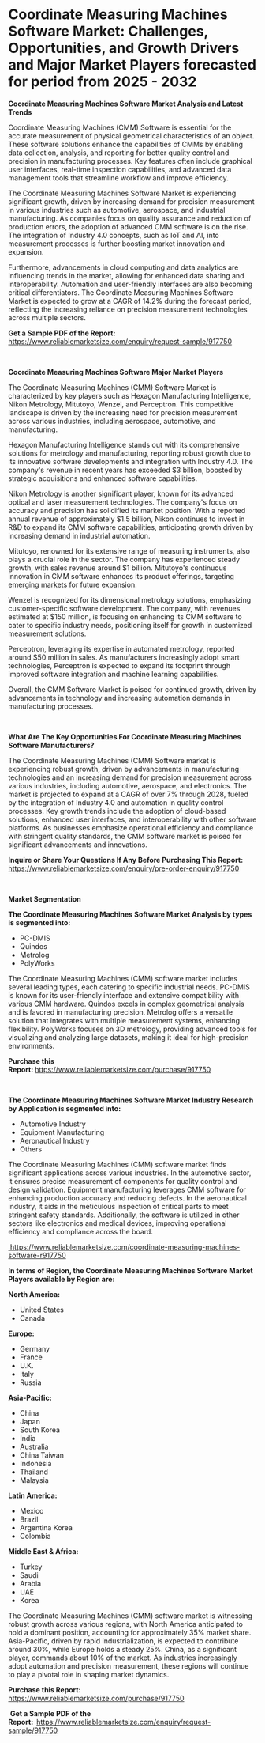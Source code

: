<p><h1>Coordinate Measuring Machines Software Market: Challenges, Opportunities, and Growth Drivers and Major Market Players forecasted for period from 2025 - 2032</h1></p><p><strong>Coordinate Measuring Machines Software Market Analysis and Latest Trends</strong></p>
<p><p>Coordinate Measuring Machines (CMM) Software is essential for the accurate measurement of physical geometrical characteristics of an object. These software solutions enhance the capabilities of CMMs by enabling data collection, analysis, and reporting for better quality control and precision in manufacturing processes. Key features often include graphical user interfaces, real-time inspection capabilities, and advanced data management tools that streamline workflow and improve efficiency.</p><p>The Coordinate Measuring Machines Software Market is experiencing significant growth, driven by increasing demand for precision measurement in various industries such as automotive, aerospace, and industrial manufacturing. As companies focus on quality assurance and reduction of production errors, the adoption of advanced CMM software is on the rise. The integration of Industry 4.0 concepts, such as IoT and AI, into measurement processes is further boosting market innovation and expansion.</p><p>Furthermore, advancements in cloud computing and data analytics are influencing trends in the market, allowing for enhanced data sharing and interoperability. Automation and user-friendly interfaces are also becoming critical differentiators. The Coordinate Measuring Machines Software Market is expected to grow at a CAGR of 14.2% during the forecast period, reflecting the increasing reliance on precision measurement technologies across multiple sectors.</p></p>
<p><strong>Get a Sample PDF of the Report:&nbsp;</strong> <a href="https://www.reliablemarketsize.com/enquiry/request-sample/917750?utm_campaign=3575&utm_medium=2&utm_source=Github&utm_content=ia&utm_term=18042025&utm_id=coordinate-measuring-machines-software">https://www.reliablemarketsize.com/enquiry/request-sample/917750</a></p>
<p>&nbsp;</p>
<p><strong>Coordinate Measuring Machines Software Major Market Players</strong></p>
<p><p>The Coordinate Measuring Machines (CMM) Software Market is characterized by key players such as Hexagon Manufacturing Intelligence, Nikon Metrology, Mitutoyo, Wenzel, and Perceptron. This competitive landscape is driven by the increasing need for precision measurement across various industries, including aerospace, automotive, and manufacturing.</p><p>Hexagon Manufacturing Intelligence stands out with its comprehensive solutions for metrology and manufacturing, reporting robust growth due to its innovative software developments and integration with Industry 4.0. The company's revenue in recent years has exceeded $3 billion, boosted by strategic acquisitions and enhanced software capabilities.</p><p>Nikon Metrology is another significant player, known for its advanced optical and laser measurement technologies. The company's focus on accuracy and precision has solidified its market position. With a reported annual revenue of approximately $1.5 billion, Nikon continues to invest in R&D to expand its CMM software capabilities, anticipating growth driven by increasing demand in industrial automation.</p><p>Mitutoyo, renowned for its extensive range of measuring instruments, also plays a crucial role in the sector. The company has experienced steady growth, with sales revenue around $1 billion. Mitutoyo's continuous innovation in CMM software enhances its product offerings, targeting emerging markets for future expansion.</p><p>Wenzel is recognized for its dimensional metrology solutions, emphasizing customer-specific software development. The company, with revenues estimated at $150 million, is focusing on enhancing its CMM software to cater to specific industry needs, positioning itself for growth in customized measurement solutions.</p><p>Perceptron, leveraging its expertise in automated metrology, reported around $50 million in sales. As manufacturers increasingly adopt smart technologies, Perceptron is expected to expand its footprint through improved software integration and machine learning capabilities.</p><p>Overall, the CMM Software Market is poised for continued growth, driven by advancements in technology and increasing automation demands in manufacturing processes.</p></p>
<p>&nbsp;</p>
<p><strong>What Are The Key Opportunities For Coordinate Measuring Machines Software Manufacturers?</strong></p>
<p><p>The Coordinate Measuring Machines (CMM) Software market is experiencing robust growth, driven by advancements in manufacturing technologies and an increasing demand for precision measurement across various industries, including automotive, aerospace, and electronics. The market is projected to expand at a CAGR of over 7% through 2028, fueled by the integration of Industry 4.0 and automation in quality control processes. Key growth trends include the adoption of cloud-based solutions, enhanced user interfaces, and interoperability with other software platforms. As businesses emphasize operational efficiency and compliance with stringent quality standards, the CMM software market is poised for significant advancements and innovations.</p></p>
<p><strong>Inquire or Share Your Questions If Any Before Purchasing This Report:</strong> <a href="https://www.reliablemarketsize.com/enquiry/pre-order-enquiry/917750?utm_campaign=3575&utm_medium=2&utm_source=Github&utm_content=ia&utm_term=18042025&utm_id=coordinate-measuring-machines-software">https://www.reliablemarketsize.com/enquiry/pre-order-enquiry/917750</a></p>
<p>&nbsp;</p>
<p><strong>Market Segmentation</strong></p>
<p><strong>The Coordinate Measuring Machines Software Market Analysis by types is segmented into:</strong></p>
<p><ul><li>PC-DMIS</li><li>Quindos</li><li>Metrolog</li><li>PolyWorks</li></ul></p>
<p><p>The Coordinate Measuring Machines (CMM) software market includes several leading types, each catering to specific industrial needs. PC-DMIS is known for its user-friendly interface and extensive compatibility with various CMM hardware. Quindos excels in complex geometrical analysis and is favored in manufacturing precision. Metrolog offers a versatile solution that integrates with multiple measurement systems, enhancing flexibility. PolyWorks focuses on 3D metrology, providing advanced tools for visualizing and analyzing large datasets, making it ideal for high-precision environments.</p></p>
<p><strong>Purchase this Report:&nbsp;</strong><a href="https://www.reliablemarketsize.com/purchase/917750?utm_campaign=3575&utm_medium=2&utm_source=Github&utm_content=ia&utm_term=18042025&utm_id=coordinate-measuring-machines-software">https://www.reliablemarketsize.com/purchase/917750</a></p>
<p>&nbsp;</p>
<p><strong>The Coordinate Measuring Machines Software Market Industry Research by Application is segmented into:</strong></p>
<p><ul><li>Automotive Industry</li><li>Equipment Manufacturing</li><li>Aeronautical Industry</li><li>Others</li></ul></p>
<p><p>The Coordinate Measuring Machines (CMM) software market finds significant applications across various industries. In the automotive sector, it ensures precise measurement of components for quality control and design validation. Equipment manufacturing leverages CMM software for enhancing production accuracy and reducing defects. In the aeronautical industry, it aids in the meticulous inspection of critical parts to meet stringent safety standards. Additionally, the software is utilized in other sectors like electronics and medical devices, improving operational efficiency and compliance across the board.</p></p>
<p><a href="https://www.reliablemarketsize.com/coordinate-measuring-machines-software-r917750?utm_campaign=3575&utm_medium=2&utm_source=Github&utm_content=ia&utm_term=18042025&utm_id=coordinate-measuring-machines-software">&nbsp;https://www.reliablemarketsize.com/coordinate-measuring-machines-software-r917750</a></p>
<p><strong>In terms of Region, the Coordinate Measuring Machines Software Market Players available by Region are:</strong></p>
<p>
    <p> <strong> North America: </strong>
        <ul>
            <li>United States</li>
            <li>Canada</li>
        </ul>
        </p> 
    <p> <strong> Europe: </strong>
        <ul>
            <li>Germany</li>
            <li>France</li>
            <li>U.K.</li>
            <li>Italy</li>
            <li>Russia</li>
        </ul>
        </p> 
    <p> <strong> Asia-Pacific: </strong>
        <ul>
            <li>China</li>
            <li>Japan</li>
            <li>South Korea</li>
            <li>India</li>
            <li>Australia</li>
            <li>China Taiwan</li>
            <li>Indonesia</li>
            <li>Thailand</li>
            <li>Malaysia</li>
        </ul>
        </p> 
    <p> <strong> Latin America: </strong>
        <ul>
            <li>Mexico</li>
            <li>Brazil</li>
            <li>Argentina Korea</li>
            <li>Colombia</li>
        </ul>
        </p> 
    <p> <strong> Middle East & Africa: </strong>
        <ul>
            <li>Turkey</li>
            <li>Saudi</li>
            <li>Arabia</li>
            <li>UAE</li>
            <li>Korea</li>
        </ul>
    </p>
    </p>
<p><p>The Coordinate Measuring Machines (CMM) software market is witnessing robust growth across various regions, with North America anticipated to hold a dominant position, accounting for approximately 35% market share. Asia-Pacific, driven by rapid industrialization, is expected to contribute around 30%, while Europe holds a steady 25%. China, as a significant player, commands about 10% of the market. As industries increasingly adopt automation and precision measurement, these regions will continue to play a pivotal role in shaping market dynamics.</p></p>
<p><strong>Purchase this Report: </strong><a href="https://www.reliablemarketsize.com/purchase/917750?utm_campaign=3575&utm_medium=2&utm_source=Github&utm_content=ia&utm_term=18042025&utm_id=coordinate-measuring-machines-software">https://www.reliablemarketsize.com/purchase/917750</a></p>
<p>&nbsp;<strong>Get a Sample PDF of the Report:&nbsp;&nbsp;</strong><a href="https://www.reliablemarketsize.com/enquiry/request-sample/917750?utm_campaign=3575&utm_medium=2&utm_source=Github&utm_content=ia&utm_term=18042025&utm_id=coordinate-measuring-machines-software">https://www.reliablemarketsize.com/enquiry/request-sample/917750</a></p>
<p><strong></strong></p>
<p><p></p><p></p><p></p></p>